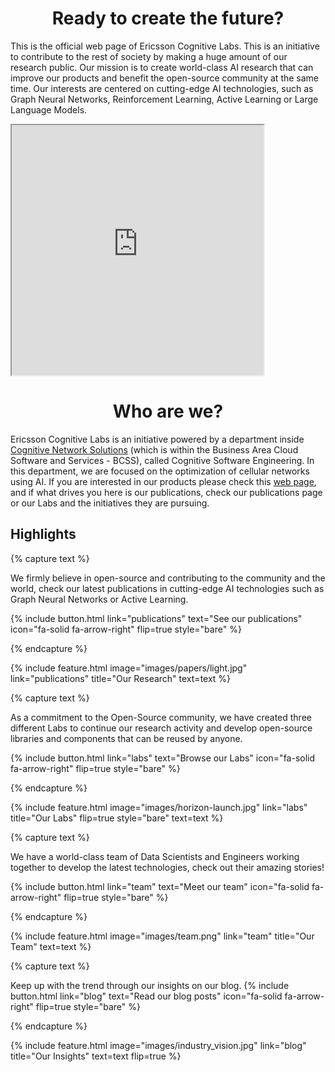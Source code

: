---
---

<h1 style="text-align: center;">Ready to create the future?</h1>

This is the official web page of Ericsson Cognitive Labs. This is an initiative to contribute to the rest of society by making a huge amount of our research public. Our mission is to create world-class AI research that can improve our products and benefit the open-source community at the same time. Our interests are centered on cutting-edge AI technologies, such as Graph Neural Networks, Reinforcement Learning, Active Learning or Large Language Models.

<iframe width="80%" height="400"
src="https://www.youtube.com/embed/Kbo8DAARD8s">
</iframe>

<h1 style="text-align: center;">Who are we?</h1>

Ericsson Cognitive Labs is an initiative powered by a department inside [Cognitive Network Solutions](https://www.ericsson.com/en/portfolio/cloud-software-and-services/cognitive-network-solutions) (which is within the Business Area Cloud Software and Services - BCSS), called Cognitive Software Engineering. In this department, we are focused on the optimization of cellular networks using AI. If you are interested in our products please check this [web page](https://www.ericsson.com/en/portfolio/cloud-software-and-services/cognitive-network--solutions/cognitive-software), and if what drives you here is our publications, check our publications page or our Labs and the initiatives they are pursuing.


## Highlights

{% capture text %}

We firmly believe in open-source and contributing to the community and the world, check our latest publications in cutting-edge AI technologies such as Graph Neural Networks or Active Learning.

{%
  include button.html
  link="publications"
  text="See our publications"
  icon="fa-solid fa-arrow-right"
  flip=true
  style="bare"
%}

{% endcapture %}

{%
  include feature.html
  image="images/papers/light.jpg"
  link="publications"
  title="Our Research"
  text=text
%}

{% capture text %}

As a commitment to the Open-Source community, we have created three different Labs to continue our research activity and develop open-source libraries and components that can be reused by anyone.

{%
  include button.html
  link="labs"
  text="Browse our Labs"
  icon="fa-solid fa-arrow-right"
  flip=true
  style="bare"
%}

{% endcapture %}

{%
  include feature.html
  image="images/horizon-launch.jpg"
  link="labs"
  title="Our Labs"
  flip=true
  style="bare"
  text=text
%}

{% capture text %}

We have a world-class team of Data Scientists and Engineers working together to develop the latest technologies, check out their amazing stories!

{%
  include button.html
  link="team"
  text="Meet our team"
  icon="fa-solid fa-arrow-right"
  flip=true
  style="bare"
%}

{% endcapture %}

{%
  include feature.html
  image="images/team.png"
  link="team"
  title="Our Team"
  text=text
%}

{% capture text %}

Keep up with the trend through our insights on our blog. 
{%
  include button.html
  link="blog"
  text="Read our blog posts"
  icon="fa-solid fa-arrow-right"
  flip=true
  style="bare"
%}

{% endcapture %}

{%
  include feature.html
  image="images/industry_vision.jpg"
  link="blog"
  title="Our Insights"
  text=text
  flip=true
%}
